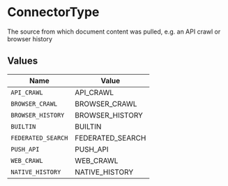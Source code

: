 # ConnectorType

The source from which document content was pulled, e.g. an API crawl or browser history


## Values

| Name               | Value              |
| ------------------ | ------------------ |
| `API_CRAWL`        | API_CRAWL          |
| `BROWSER_CRAWL`    | BROWSER_CRAWL      |
| `BROWSER_HISTORY`  | BROWSER_HISTORY    |
| `BUILTIN`          | BUILTIN            |
| `FEDERATED_SEARCH` | FEDERATED_SEARCH   |
| `PUSH_API`         | PUSH_API           |
| `WEB_CRAWL`        | WEB_CRAWL          |
| `NATIVE_HISTORY`   | NATIVE_HISTORY     |
